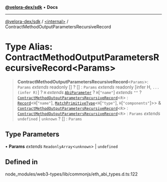 [**@velora-dex/sdk**](../../README.md) • **Docs**

***

[@velora-dex/sdk](../../globals.md) / [\<internal\>](../README.md) / ContractMethodOutputParametersRecursiveRecord

# Type Alias: ContractMethodOutputParametersRecursiveRecord\<Params\>

> **ContractMethodOutputParametersRecursiveRecord**\<`Params`\>: `Params` *extends* readonly [] ? [] : `Params` *extends* readonly [infer H, `...(infer R)`] ? `H` *extends* [`AbiParameter`](../namespaces/home_velenir-gnx570_Projects_Paraswap_paraswap-sdk_node_modules_web3-types_lib_commonjs_index/type-aliases/AbiParameter.md) ? `H`\[`"name"`\] *extends* `""` ? [`ContractMethodOutputParametersRecursiveRecord`](ContractMethodOutputParametersRecursiveRecord.md)\<`R`\> : [`Record`](Record.md)\<`H`\[`"name"`\], [`MatchPrimitiveType`](../namespaces/home_velenir-gnx570_Projects_Paraswap_paraswap-sdk_node_modules_web3-types_lib_commonjs_index/type-aliases/MatchPrimitiveType.md)\<`H`\[`"type"`\], `H`\[`"components"`\]\>\> & [`ContractMethodOutputParametersRecursiveRecord`](ContractMethodOutputParametersRecursiveRecord.md)\<`R`\> : [`ContractMethodOutputParametersRecursiveRecord`](ContractMethodOutputParametersRecursiveRecord.md)\<`R`\> : `Params` *extends* `undefined` \| `unknown` ? [] : `Params`

## Type Parameters

• **Params** *extends* `ReadonlyArray`\<`unknown`\> \| `undefined`

## Defined in

node\_modules/web3-types/lib/commonjs/eth\_abi\_types.d.ts:122
